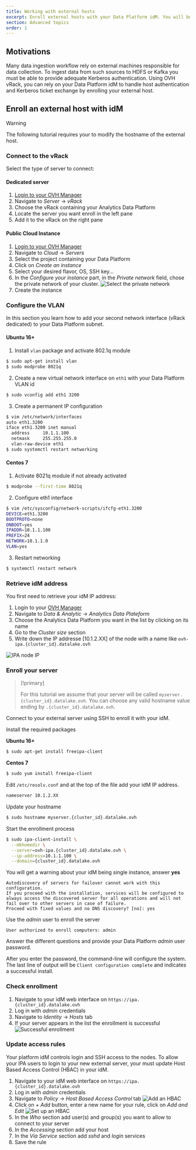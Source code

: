 ```yaml
---
title: Working with external hosts
excerpt: Enroll external hosts with your Data Platform idM. You will be able to authenticate external hosts against Hadoop services to ingest or push data
section: Advanced topics
order: 1
---
```


## Motivations

Many data ingestion workflow rely on external machines responsible for data collection.
To ingest data from such sources to HDFS or Kafka you must be able to provide
adequate Kerberos authentication. Using OVH vRack, you can rely on your Data Platform idM to handle
host authentication and Kerberos ticket exchange by enrolling your external
host.

## Enroll an external host with idM

> [!warning]
>
> The following tutorial requires your to modify the hostname of the external host.
>

### Connect to the vRack

Select the type of server to connect:

#### Dedicated server
1.  [Login to your OVH Manager](https://www.ovh.com/manager/public-cloud/index.html)
2. Navigate to *Server* -> *vRack*
3. Choose the vRack containing your Analytics Data Platform
4. Locate the server you want enroll in the left pane
5. Add it to the vRack on the right pane

#### Public Cloud Instance
1.  [Login to your OVH Manager](https://www.ovh.com/manager/public-cloud/index.html)
2. Navigate to *Cloud* -> *Servers*
3. Select the project containing your Data Platform
3. Click on *Create an instance*
4. Select your desired flavor, OS, SSH key...
5. In the *Configure your instance* part, in the *Private network* field, chose the private network of your cluster.
![Select the private network](images/private-network.png)
6. Create the instance

### Configure the VLAN

In this section you learn how to add your second network interface (vRack dedicated)
to your Data Platform subnet.
#### Ubuntu 16+
1. Install `vlan` package and activate 802.1q module
```bash
$ sudo apt-get install vlan
$ sudo modprobe 8021q
```

2. Create a new virtual network interface on `eth1` with your Data Platform VLAN id
```bash
$ sudo vconfig add eth1 3200
```
3. Create a permanent IP configuration
````bash
$ vim /etc/network/interfaces
auto eth1.3200
iface eth1.3200 inet manual
  address     10.1.1.100
  netmask     255.255.255.0
  vlan-raw-device eth1
$ sudo systemctl restart networking
````

#### Centos 7
1. Activate 8021q module if not already activated
```bash
$ modprobe --first-time 8021q
```

2. Configure eth1 interface
```bash
$ vim /etc/sysconfig/network-scripts/ifcfg-eth1.3200
DEVICE=eth1.3200
BOOTPROTO=none
ONBOOT=yes
IPADDR=10.1.1.100
PREFIX=24
NETWORK=10.1.1.0
VLAN=yes
```

3. Restart networking
````bash
$ systemctl restart network
````

### Retrieve idM address

You first need to retrieve your idM IP address:

1. Login to your [OVH Manager](https://www.ovh.com/manager/public-cloud/index.html)
2. Navigate to *Data & Analytic* -> *Analytics Data Plateform*
3. Choose the Analytics Data Platform you want in the list by clicking on its name
4. Go to the *Cluster size* section
5. Write down the IP addresse [10.1.2.XX] of the node with a name like `ovh-ipa.{cluster_id}.datalake.ovh`

![IPA node IP](images/info-nodes.png)


### Enroll your server

> [!primary]
>
> For this tutorial we assume that your server will be called `myserver.{cluster_id}.datalake.ovh`.
You can choose any valid hostname value ending by `.{cluster_id}.datalake.ovh`.
>

Connect to your external server using SSH to enroll it with your idM.

Install the required packages

**Ubuntu 16+**
```bash
$ sudo apt-get install freeipa-client
```

**Centos 7**
```bash
$ sudo yum install freeipa-client
```

Edit `/etc/resolv.conf` and at the top of the file add your idM IP address.
```bash
nameserver 10.1.2.XX
```

Update your hostname

```bash
$ sudo hostname myserver.{cluster_id}.datalake.ovh
```

Start the enrollment process
```bash
$ sudo ipa-client-install \
  --mkhomedir \
  --server=ovh-ipa.{cluster_id}.datalake.ovh \
  --ip-address=10.1.1.100 \
  --domain={cluster_id}.datalake.ovh
```

You will get a warning about your idM being single instance, answer **yes**
```text
Autodiscovery of servers for failover cannot work with this configuration.
If you proceed with the installation, services will be configured to always access the discovered server for all operations and will not fail over to other servers in case of failure.
Proceed with fixed values and no DNS discovery? [no]: yes
```

Use the *admin* user to enroll the server
````text
User authorized to enroll computers: admin
````

Answer the different questions and provide your Data Platform *admin* user password.

After you enter the password, the command-line will configure the system.
The last line of output will be `Client configuration complete` and indicates a successful install.

### Check enrollment

1. Navigate to your idM web interface on `https://ipa.{cluster_id}.datalake.ovh`
2. Log in with *admin* credentials
3. Navigate to *Identity* -> *Hosts* tab
4. If your server appears in the list the enrollment is successful
![Successful enrollment](images/idm-myserver.png)

### Update access rules

Your platform idM controls login and SSH access to the nodes. To allow your IPA users to login to your new external server,
your must update Host Based Access Control (HBAC) in your idM.

1. Navigate to your idM web interface on `https://ipa.{cluster_id}.datalake.ovh`
2. Log in with *admin* credentials
3. Navigate to *Policy* -> *Host Based Access Control* tab
![Add an HBAC](images/idm-add-hbac.png)
4. Click on *+ Add* button, enter a new name for your rule, click on *Add and Edit*
![Set up an HBAC](images/idm-setup-hbac.png)
5. In the *Who* section add user(s) and group(s) you want to allow to connect to your server
6. In the *Accessing* section add your host
7. In the *Via Service* section add *sshd* and *login* services
8. Save the rule
